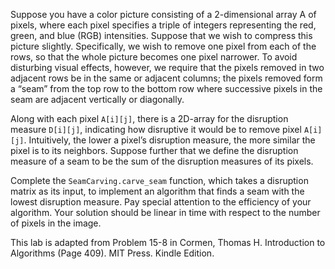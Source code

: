 Suppose you have a color picture consisting of a 2-dimensional array A
of pixels, where each pixel specifies a triple of integers
representing the red, green, and blue (RGB) intensities. Suppose that
we wish to compress this picture slightly. Specifically, we wish to
remove one pixel from each of the rows, so that the whole picture
becomes one pixel narrower. To avoid disturbing visual effects,
however, we require that the pixels removed in two adjacent rows be in
the same or adjacent columns; the pixels removed form a “seam” from
the top row to the bottom row where successive pixels in the seam are
adjacent vertically or diagonally.

Along with each pixel `A[i][j]`, there is a 2D-array for the
disruption measure `D[i][j]`, indicating how disruptive it would be to
remove pixel `A[i][j]`. Intuitively, the lower a pixel’s disruption
measure, the more similar the pixel is to its neighbors. Suppose
further that we define the disruption measure of a seam to be the sum
of the disruption measures of its pixels.

Complete the `SeamCarving.carve_seam` function, which takes a disruption
matrix as its input, to implement an algorithm that finds a seam
with the lowest disruption measure. Pay special attention to the
efficiency of your algorithm.  Your solution should be linear in time
with respect to the number of pixels in the image.

This lab is adapted from Problem 15-8 in Cormen, Thomas
H. Introduction to Algorithms (Page 409). MIT Press. Kindle Edition.

